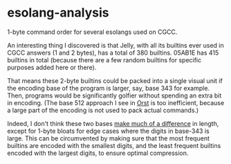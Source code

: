 # esolang-analysis
1-byte command order for several esolangs used on CGCC.

An interesting thing I discovered is that Jelly, with all its builtins ever used in CGCC answers (1 and 2 bytes), has a total of 380 builtins. 05AB1E has 415 builtins in total (because there are a few random builtins for specific purposes added here or there).

That means these 2-byte builtins could be packed into a single visual unit if the encoding base of the program is larger, say, base 343 for example. Then, programs would be significantly golfier without spending an extra bit in encoding. (The base 512 approach I see in [Orst](https://github.com/cairdcoinheringaahing/Orst-Geo) is too inefficient, because a large part of the encoding is not used to pack actual commands.)

Indeed, I don't think these two bases [make much of a difference](https://tio.run/##yy9OTMpM/f/f2MT43CYjU7MLm/7/jwZydKA4FgA) in length, except for 1-byte bloats for edge cases where the digits in base-343 is large. This can be circumvented by making sure that the most frequent builtins are encoded with the smallest digits, and the least frequent builtins encoded with the largest digits, to ensure optimal compression. 
